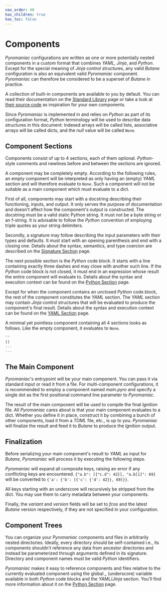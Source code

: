 ```yaml
---
nav_order: 40
has_children: true
has_toc: false
---
```


# Components
*Pyromaniac* configurations are written as one or more potentially nested
components in a custom format that combines *YAML*, *Jinja*, and *Python*.
Except for the special meaning of *Jinja* control structures, any valid
*Butane* configuration is also an equivalent valid *Pyromaniac* component.
*Pyromaniac* can therefore be considered to be a superset of *Butane* in
practice.

A collection of built-in components are available to you by default. You can
read their documentation on the [Standard Library][stdlib] page or take a look
at [their source code][source] as inspiration for your own components.

Since *Pyromaniac* is implemented in and relies on *Python* as part of its
configuration format, *Python* terminology will be used to describe data
structures in this document: Indexed arrays will be called lists, associative
arrays will be called dicts, and the *null* value will be called `None`.

[stdlib]: components-stdlib.html
[source]: https://github.com/salatfreak/pyromaniac/tree/main/stdlib

## Component Sections
Components consist of up to 4 sections, each of them optional. *Python*-style
comments and newlines before and between the sections are ignored.

A component may be completely empty. According to the following rules, an empty
component will be interpreted as only having an (empty) *YAML* section and will
therefore evaluate to `None`. Such a component will not be suitable as a main
component which must evaluate to a dict.

First of all, components may start with a docstring describing their
functioning, inputs, and output. It only serves the purpose of documentation
and doesn't affect how the component's output is constructed. The docstring
must be a valid static Python string. It must not be a byte string or an
f-string. It is advisable to follow the *Python* convention of employing triple
quotes as your string delimiters.

Secondly, a signature may follow describing the input parameters with their
types and defaults. It must start with an opening parenthesis and end with a
closing one. Details about the syntax, semantics, and type coercion are
described on the [Signature Section][signature] page.

The next possible section is the *Python* code block. It starts with a line
containing exactly three dashes and may close with another such line. If the
*Python* code block is not closed, it must end in an expression whose result
the entire component will evaluate to. Details about the syntax and execution
context can be found on the [Python Section][python] page.

Except for when the component contains an unclosed *Python* code block, the
rest of the component constitutes the *YAML* section. The *YAML* section may
contain *Jinja* control structures that will be evaluated to produce the
component's final result. Details about the syntax and execution context can be
found on the [YAML Section][yaml] page.

A minimal yet pointless component containing all 4 sections looks as follows.
Like the empty component, it evaluates to `None`.

```python
""
()
---
---
```

[signature]: components-signature.html
[python]: components-python.html
[yaml]: components-yaml.html

## The Main Component
*Pyromaniac*'s entrypoint will be your main component. You can pass it via
standard input or read it from a file. For multi-component configurations, it 
is recommended to employ a component named *main.pyro* and specify a single
dot as the first positional command line parameter to *Pyromaniac*.

The result of the main component will be used to compile the final *Ignition*
file. All *Pyromaniac* cares about is that your main component evaluates to a
dict. Whether you define it in place, construct it by combining a bunch of
other components, load it from a *TOML* file, etc., is up to you. *Pyromaniac*
will finalize the result and feed it to *Butane* to produce the *Ignition*
output.

## Finalization
Before serializing your main component's result to *YAML* as input for
*Butane*, *Pyromaniac* will process it by executing the following steps.

*Pyromaniac* will expand all composite keys, raising an error if any
conflicting keys are encountered. `{"a.b": [{"c.d": 42}], "a.b[1]": 69}` will
be converted to `{'a': {'b': [{'c': {'d': 42}}, 69]}}`.

All keys starting with an underscore will recursively be stripped from the
dict. You may use them to carry metadata between your components.

Finally, the *variant* and *version* fields will be set to *fcos* and the
latest *Butane* version respectively, if they are not specified in your
configuration.

## Component Trees
You can organize your *Pyromaniac* components and files in arbitrarily nested
directories. Ideally, every directory should be self-contained i.e., its
components shouldn't reference any data from ancestor directories and instead
be parameterized through arguments defined in its signature. Directory and
component names must be valid *Python* identifiers.

*Pyromaniac* makes it easy to reference components and files relative to the
currently evaluated component using the global *_* (underscore) variable
available in both *Python* code blocks and the *YAML*/*Jinja* section. You'll
find more information about it on the [Python Section][python] page.
